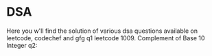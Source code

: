 # DSA
Here you w'll find the solution of various dsa questions available on leetcode, codechef and gfg
q1  leetcode 1009. Complement of Base 10 Integer
q2: 
